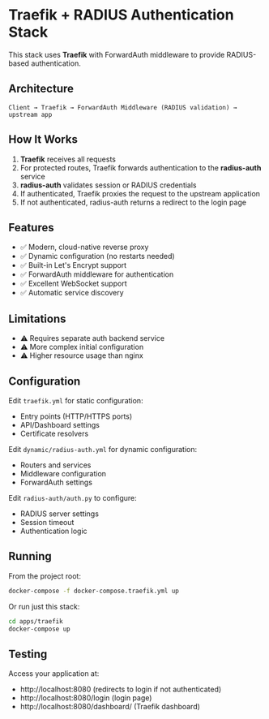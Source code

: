 # Traefik + RADIUS Authentication Stack

This stack uses **Traefik** with ForwardAuth middleware to provide RADIUS-based authentication.

## Architecture

```
Client → Traefik → ForwardAuth Middleware (RADIUS validation) → upstream app
```

## How It Works

1. **Traefik** receives all requests
2. For protected routes, Traefik forwards authentication to the **radius-auth** service
3. **radius-auth** validates session or RADIUS credentials
4. If authenticated, Traefik proxies the request to the upstream application
5. If not authenticated, radius-auth returns a redirect to the login page

## Features

- ✅ Modern, cloud-native reverse proxy
- ✅ Dynamic configuration (no restarts needed)
- ✅ Built-in Let's Encrypt support
- ✅ ForwardAuth middleware for authentication
- ✅ Excellent WebSocket support
- ✅ Automatic service discovery

## Limitations

- ⚠️ Requires separate auth backend service
- ⚠️ More complex initial configuration
- ⚠️ Higher resource usage than nginx

## Configuration

Edit `traefik.yml` for static configuration:
- Entry points (HTTP/HTTPS ports)
- API/Dashboard settings
- Certificate resolvers

Edit `dynamic/radius-auth.yml` for dynamic configuration:
- Routers and services
- Middleware configuration
- ForwardAuth settings

Edit `radius-auth/auth.py` to configure:
- RADIUS server settings
- Session timeout
- Authentication logic

## Running

From the project root:

```bash
docker-compose -f docker-compose.traefik.yml up
```

Or run just this stack:

```bash
cd apps/traefik
docker-compose up
```

## Testing

Access your application at:
- http://localhost:8080 (redirects to login if not authenticated)
- http://localhost:8080/login (login page)
- http://localhost:8080/dashboard/ (Traefik dashboard)
